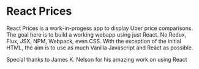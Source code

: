 # React Prices
React Prices is a work-in-progess app to display Uber price comparisons. The goal here is to build a working webapp using just React. No Redux, Flux, JSX, NPM, Webpack, even CSS. With the exception of the initial HTML, the aim is to use as much Vanilla Javascript and React as possible.

Special thanks to James K. Nelson for his amazing work on using React
